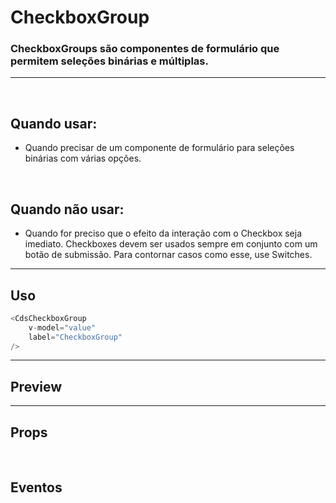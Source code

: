 # CheckboxGroup

### CheckboxGroups são componentes de formulário que permitem seleções binárias e múltiplas.
---
<br>

## Quando usar:
- Quando precisar de um componente de formulário para seleções binárias com várias opções.

<br>

## Quando não usar:
- Quando for preciso que o efeito da interação com o Checkbox seja imediato. Checkboxes devem ser usados sempre em conjunto com um botão de submissão. Para contornar casos como esse, use Switches.


---

## Uso

```js
<CdsCheckboxGroup
	v-model="value"
	label="CheckboxGroup"
/>
```

---

## Preview

<PreviewBuilder
	:args
	:component="CdsCheckboxGroup"
	:events
/>

---

## Props

<APITable
	name="CdsCheckboxGroup"
	section="props"
/>
<br>

## Eventos

<APITable
	name="CdsCheckboxGroup"
	section="events"
/>
<br>

<script setup>
	import { ref } from 'vue';
import CdsCheckboxGroup from '@/components/CheckboxGroup.vue';

const events = [
	'update:modelValue',
];

const args = ref({
	label: 'Checkbox Group',
	modelValue: ['test-1'],
	state: 'default',
	options: [
		{
			label: 'Teste 1',
			value: 'test-1',
		},
		{
			label: 'Teste 2',
			value: 'test-2',
		},
		{
			label: 'Teste 3',
			value: 'test-3',
		},
	],
	disabled: false,
	variant: 'green',
});
</script>

